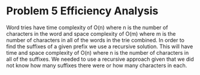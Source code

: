 # Problem 5 Efficiency Analysis

Word tries have time complexity of O(n) where n is the number of characters in the word and space complexity of O(m) where m is the number of characters in all of the words in the trie combined.  In order to find the suffixes of a given prefix we use a recursive solution.  This will have time and space complexity of O(n) where n is the number of characters in all of the suffixes.  We needed to use a recursive approach given that we did not know how many suffixes there were or how many characters in each.
